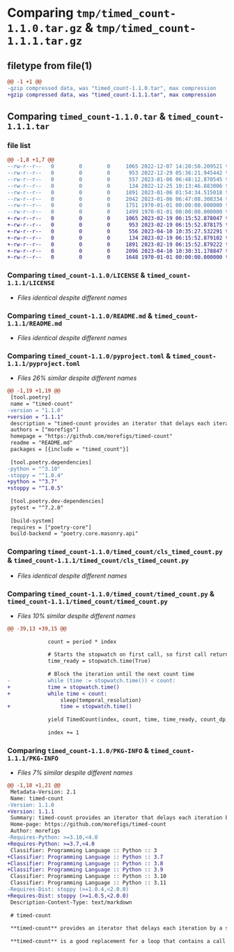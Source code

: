 # Comparing `tmp/timed_count-1.1.0.tar.gz` & `tmp/timed_count-1.1.1.tar.gz`

## filetype from file(1)

```diff
@@ -1 +1 @@
-gzip compressed data, was "timed_count-1.1.0.tar", max compression
+gzip compressed data, was "timed_count-1.1.1.tar", max compression
```

## Comparing `timed_count-1.1.0.tar` & `timed_count-1.1.1.tar`

### file list

```diff
@@ -1,8 +1,7 @@
--rw-r--r--   0        0        0     1065 2022-12-07 14:20:50.209521 timed_count-1.1.0/LICENSE
--rw-r--r--   0        0        0      953 2022-12-29 05:36:21.945442 timed_count-1.1.0/README.md
--rw-r--r--   0        0        0      557 2023-01-06 06:48:12.870545 timed_count-1.1.0/pyproject.toml
--rw-r--r--   0        0        0      134 2022-12-25 10:13:46.883006 timed_count-1.1.0/timed_count/__init__.py
--rw-r--r--   0        0        0     1891 2023-01-06 01:54:34.515018 timed_count-1.1.0/timed_count/cls_timed_count.py
--rw-r--r--   0        0        0     2042 2023-01-06 06:47:08.308334 timed_count-1.1.0/timed_count/timed_count.py
--rw-r--r--   0        0        0     1751 1970-01-01 00:00:00.000000 timed_count-1.1.0/setup.py
--rw-r--r--   0        0        0     1499 1970-01-01 00:00:00.000000 timed_count-1.1.0/PKG-INFO
+-rw-r--r--   0        0        0     1065 2023-02-19 06:15:52.878047 timed_count-1.1.1/LICENSE
+-rw-r--r--   0        0        0      953 2023-02-19 06:15:52.878175 timed_count-1.1.1/README.md
+-rw-r--r--   0        0        0      556 2023-04-10 10:35:27.532291 timed_count-1.1.1/pyproject.toml
+-rw-r--r--   0        0        0      134 2023-02-19 06:15:52.879102 timed_count-1.1.1/timed_count/__init__.py
+-rw-r--r--   0        0        0     1891 2023-02-19 06:15:52.879222 timed_count-1.1.1/timed_count/cls_timed_count.py
+-rw-r--r--   0        0        0     2096 2023-04-10 10:30:31.178847 timed_count-1.1.1/timed_count/timed_count.py
+-rw-r--r--   0        0        0     1648 1970-01-01 00:00:00.000000 timed_count-1.1.1/PKG-INFO
```

### Comparing `timed_count-1.1.0/LICENSE` & `timed_count-1.1.1/LICENSE`

 * *Files identical despite different names*

### Comparing `timed_count-1.1.0/README.md` & `timed_count-1.1.1/README.md`

 * *Files identical despite different names*

### Comparing `timed_count-1.1.0/pyproject.toml` & `timed_count-1.1.1/pyproject.toml`

 * *Files 26% similar despite different names*

```diff
@@ -1,19 +1,19 @@
 [tool.poetry]
 name = "timed-count"
-version = "1.1.0"
+version = "1.1.1"
 description = "timed-count provides an iterator that delays each iteration by a specified time period. It can be used to repeatedly execute code at a precise frequency."
 authors = ["morefigs"]
 homepage = "https://github.com/morefigs/timed-count"
 readme = "README.md"
 packages = [{include = "timed_count"}]
 
 [tool.poetry.dependencies]
-python = "^3.10"
-stoppy = "^1.0.4"
+python = "^3.7"
+stoppy = "^1.0.5"
 
 [tool.poetry.dev-dependencies]
 pytest = "^7.2.0"
 
 [build-system]
 requires = ["poetry-core"]
 build-backend = "poetry.core.masonry.api"
```

### Comparing `timed_count-1.1.0/timed_count/cls_timed_count.py` & `timed_count-1.1.1/timed_count/cls_timed_count.py`

 * *Files identical despite different names*

### Comparing `timed_count-1.1.0/timed_count/timed_count.py` & `timed_count-1.1.1/timed_count/timed_count.py`

 * *Files 10% similar despite different names*

```diff
@@ -39,13 +39,15 @@
 
             count = period * index
 
             # Starts the stopwatch on first call, so first call returns exactly 0
             time_ready = stopwatch.time(True)
 
             # Block the iteration until the next count time
-            while (time := stopwatch.time()) < count:
+            time = stopwatch.time()
+            while time < count:
                 sleep(temporal_resolution)
+                time = stopwatch.time()
 
             yield TimedCount(index, count, time, time_ready, count_dp, time_dp)
 
             index += 1
```

### Comparing `timed_count-1.1.0/PKG-INFO` & `timed_count-1.1.1/PKG-INFO`

 * *Files 7% similar despite different names*

```diff
@@ -1,18 +1,21 @@
 Metadata-Version: 2.1
 Name: timed-count
-Version: 1.1.0
+Version: 1.1.1
 Summary: timed-count provides an iterator that delays each iteration by a specified time period. It can be used to repeatedly execute code at a precise frequency.
 Home-page: https://github.com/morefigs/timed-count
 Author: morefigs
-Requires-Python: >=3.10,<4.0
+Requires-Python: >=3.7,<4.0
 Classifier: Programming Language :: Python :: 3
+Classifier: Programming Language :: Python :: 3.7
+Classifier: Programming Language :: Python :: 3.8
+Classifier: Programming Language :: Python :: 3.9
 Classifier: Programming Language :: Python :: 3.10
 Classifier: Programming Language :: Python :: 3.11
-Requires-Dist: stoppy (>=1.0.4,<2.0.0)
+Requires-Dist: stoppy (>=1.0.5,<2.0.0)
 Description-Content-Type: text/markdown
 
 # timed-count
 
 **timed-count** provides an iterator that delays each iteration by a specified time period. It can be used to repeatedly  execute code at a precise frequency.
 
 **timed-count** is a good replacement for a loop that contains a call to `time.sleep`. It is precise, does not dependent on the loop execution time, and won't accumulate temporal drift.
```

